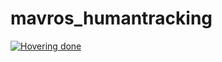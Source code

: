 # mavros_humantracking

[![Hovering done](https://img.youtube.com/vi/0EvwGZz84ao/0.jpg)](https://youtu.be/0EvwGZz84ao "MountControl")
